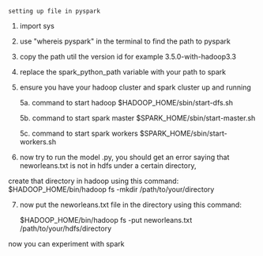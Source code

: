                                                                         setting up file in pyspark

1. import sys

2. use "whereis pyspark" in the terminal to find the path to pyspark

3. copy the path util the version id for example 3.5.0-with-hadoop3.3

4. replace the spark_python_path variable with your path to spark

5. ensure you have your hadoop cluster and spark cluster up and running 

    5a. command to start hadoop $HADOOP_HOME/sbin/start-dfs.sh

    5b. command to start spark master $SPARK_HOME/sbin/start-master.sh

    5c. command to start spark workers $SPARK_HOME/sbin/start-workers.sh

6. now try to run the model .py, you should get an error saying that neworleans.txt is not in hdfs under a certain directory,

create that directory in hadoop using this command: $HADOOP_HOME/bin/hadoop fs -mkdir /path/to/your/directory

7. now put the neworleans.txt file in the directory using this command: 

    $HADOOP_HOME/bin/hadoop fs -put neworleans.txt /path/to/your/hdfs/directory
    


now you can experiment with spark
